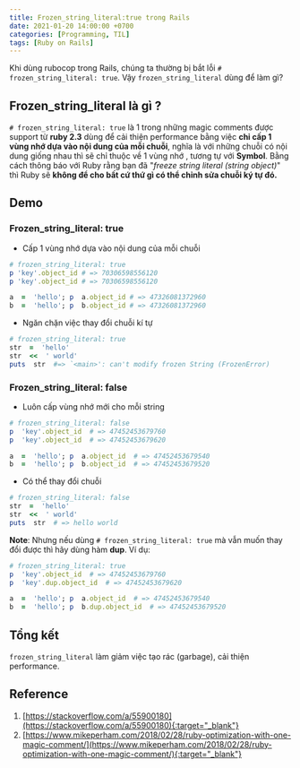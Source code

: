 ```yaml
---
title: Frozen_string_literal:true trong Rails
date: 2021-01-20 14:00:00 +0700
categories: [Programming, TIL]
tags: [Ruby on Rails]
---
```


Khi dùng rubocop trong Rails, chúng ta thường bị bắt lỗi `# frozen_string_literal: true`. Vậy `frozen_string_literal` dùng để làm gì?

<!--more-->

## Frozen_string_literal là gì ?
`# frozen_string_literal: true` là 1 trong những magic comments được support từ **ruby 2.3** dùng để cải thiện performance bằng việc **chỉ cấp 1 vùng nhớ dựa vào nội dung của mỗi chuỗi**, nghĩa là với những chuỗi có nội dung giống nhau thì sẽ chỉ thuộc về 1 vùng nhớ , tương tự với **Symbol**. Bằng cách thông báo với Ruby rằng bạn đã "*freeze string literal (string object)*" thì Ruby sẽ **không để cho bất cứ thứ gì có thể chỉnh sửa chuỗi ký tự đó.**

## Demo
### Frozen_string_literal: true

 - Cấp 1 vùng nhớ dựa vào nội dung của mỗi chuỗi

```ruby
# frozen_string_literal: true
p 'key'.object_id # => 70306598556120
p 'key'.object_id # => 70306598556120

a  =  'hello'; p  a.object_id # => 47326081372960
b  =  'hello'; p  b.object_id # => 47326081372960
```

 - Ngăn chặn việc thay đổi chuỗi kí tự

```ruby
# frozen_string_literal: true
str  =  'hello'
str  <<  ' world'
puts  str  #=> `<main>': can't modify frozen String (FrozenError)
```

### Frozen_string_literal: false

 - Luôn cấp vùng nhớ mới cho mỗi string


```ruby
# frozen_string_literal: false
p  'key'.object_id  # => 47452453679760
p  'key'.object_id  # => 47452453679620

a  =  'hello'; p  a.object_id  # => 47452453679540
b  =  'hello'; p  b.object_id  # => 47452453679520
```


 - Có thể thay đổi chuỗi


```ruby
# frozen_string_literal: false
str  =  'hello'
str  <<  ' world'
puts  str  # => hello world
```

**Note**:
Nhưng nếu dùng `# frozen_string_literal: true` mà vẫn muốn thay đổi được thì hãy dùng hàm **dup**. Ví dụ:

```ruby
# frozen_string_literal: true
p  'key'.object_id  # => 47452453679760
p  'key'.dup.object_id  # => 47452453679620

a  =  'hello'; p  a.object_id  # => 47452453679540
b  =  'hello'; p  b.dup.object_id  # => 47452453679520
```

## Tổng kết
`frozen_string_literal` làm giảm việc tạo rác (garbage), cải thiện performance.


## Reference

 1. [https://stackoverflow.com/a/55900180](https://stackoverflow.com/a/55900180){:target="_blank"}
 2. [https://www.mikeperham.com/2018/02/28/ruby-optimization-with-one-magic-comment/](https://www.mikeperham.com/2018/02/28/ruby-optimization-with-one-magic-comment/){:target="_blank"}
